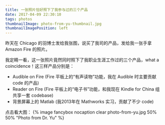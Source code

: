 ```yaml
---
title: 一张照片恰好照下了我参与过的三个产品
date: 2017-04-09 22:30:10
tags: photos
thumbnailImage: photo-from-yu-thumbnail.jpg
thumbnailImagePosition: left
---
```


昨天在 Chicago 的羽博士发给我张图，说买了我司的产品，发给我一张手拿 Amazon Fire 的照片。
<!-- more -->
我定睛一看，这一张照片竟然同时照下了我职业生涯工作过的三个产品，what a coincidence！这三样产品分别是：
+ Audible on Fire (Fire 平板上的“有声读物”功能，我在 Audible 时主要贡献 code 的产品)
+ Reader on Fire (Fire 平板上的“电子书”功能，和我现在 Kindle for China 组共享一套 codebase)
+ 背景屏幕上的 Matlab (我2013年在 Mathworks 实习，贡献了不少 code)

点击看大图：
{% image fancybox nocaption clear photo-from-yu.jpg 50% 50% "Photo from Dr. Yu" %}
